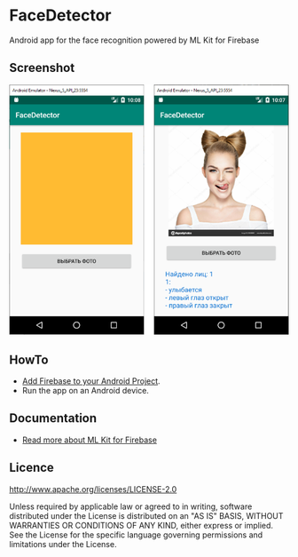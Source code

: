 # FaceDetector
Android app for the face recognition powered by ML Kit for Firebase

## Screenshot

![FaceDetector screenshot](./screenshot.png)

## HowTo

- [Add Firebase to your Android Project](https://firebase.google.com/docs/android/setup).
- Run the app on an Android device.

## Documentation

- [Read more about ML Kit for Firebase](https://firebase.google.com/docs/ml-kit/)

## Licence

  http://www.apache.org/licenses/LICENSE-2.0

Unless required by applicable law or agreed to in writing, software
distributed under the License is distributed on an "AS IS" BASIS, WITHOUT
WARRANTIES OR CONDITIONS OF ANY KIND, either express or implied.  See the
License for the specific language governing permissions and limitations under
the License.
